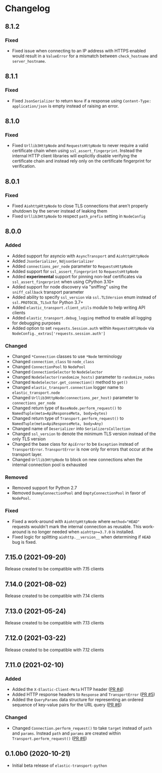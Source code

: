 # Changelog

## 8.1.2

### Fixed

- Fixed issue when connecting to an IP address with HTTPS enabled would result in a `ValueError` for a mismatch between `check_hostname` and `server_hostname`.

## 8.1.1

### Fixed

- Fixed `JsonSerializer` to return `None` if a response using `Content-Type: application/json` is empty instead of raising an error.

## 8.1.0

### Fixed

- Fixed `Urllib3HttpNode` and `RequestsHttpNode` to never require a valid certificate chain when using `ssl_assert_fingerprint`. Instead the internal HTTP client libraries will explicitly disable verifying the certificate chain and instead rely only on the certificate fingerprint for verification.

## 8.0.1

### Fixed

- Fixed `AiohttpHttpNode` to close TLS connections that aren't properly shutdown by the server instead of leaking them
- Fixed `Urllib3HttpNode` to respect `path_prefix` setting in `NodeConfig`

## 8.0.0

### Added

- Added support for asyncio with `AsyncTransport` and `AiohttpHttpNode`
- Added `JsonSerializer`, `NdjsonSerializer`
- Added `connections_per_node` parameter to `RequestsHttpNode`
- Added support for `ssl_assert_fingerprint` to `RequestsHttpNode`
- Added **experimental** support for pinning non-leaf certificates
  via `ssl_assert_fingerprint` when using CPython 3.10+
- Added support for node discovery via "sniffing" using the
  `sniff_callback` transport parameter
- Added ability to specify `ssl_version` via `ssl.TLSVersion` enum
  instead of `ssl.PROTOCOL_TLSvX` for Python 3.7+
- Added `elastic_transport.client_utils` module to help writing API clients
- Added `elastic_transport.debug_logging` method to enable all logging for debugging purposes
- Added option to set `requests.Session.auth` within `RequestsHttpNode` via `NodeConfig._extras['requests.session.auth']`

### Changed

- Changed `*Connection` classes to use `*Node` terminology
- Changed `connection_class` to `node_class`
- Changed `ConnectionPool` to `NodePool`
- Changed `ConnectionSelector` to `NodeSelector`
- Changed `NodeSelector(randomize_hosts)` parameter to `randomize_nodes`
- Changed `NodeSelector.get_connection()` method to `get()`
- Changed `elastic_transport.connection` logger name to `elastic_transport.node`
- Changed `Urllib3HttpNode(connections_per_host)` parameter to `connections_per_node`
- Changed return type of `BaseNode.perform_request()` to `NamedTuple(meta=ApiResponseMeta, body=bytes)`
- Changed return type of `Transport.perform_request()` to `NamedTuple(meta=ApiResponseMeta, body=Any)`
- Changed name of `Deserializer` into `SerializersCollection`
- Changed `ssl_version` to denote the minimum TLS version instead of the only TLS version
- Changed the base class for `ApiError` to be `Exception` instead of `TransportError`.
  `TransportError` is now only for errors that occur at the transport layer.
- Changed `Urllib3HttpNode` to block on new connections when the internal connection pool is exhausted

### Removed

- Removed support for Python 2.7
- Removed `DummyConnectionPool` and `EmptyConnectionPool` in favor of `NodePool`.

### Fixed

- Fixed a work-around with `AiohttpHttpNode` where `method="HEAD"` requests wouldn't mark the internal connection as reusable. This work-around is no longer needed when `aiohttp>=3.7.0` is installed.
- Fixed logic for splitting `aiohttp.__version__` when determining if `HEAD` bug is fixed.

## 7.15.0 (2021-09-20)

Release created to be compatible with 7.15 clients

## 7.14.0 (2021-08-02)

Release created to be compatible with 7.14 clients

## 7.13.0 (2021-05-24)

Release created to be compatible with 7.13 clients

## 7.12.0 (2021-03-22)

Release created to be compatible with 7.12 clients

## 7.11.0 (2021-02-10)

### Added

- Added the `X-Elastic-Client-Meta` HTTP header ([PR #4](https://github.com/elastic/elastic-transport-python/pull/4))
- Added HTTP response headers to `Response` and `TransportError`
  ([PR #5](https://github.com/elastic/elastic-transport-python/pull/5))
- Added the `QueryParams` data structure for representing
  an ordered sequence of key-value pairs for the URL query
  ([PR #6](https://github.com/elastic/elastic-transport-python/pull/6))

### Changed

- Changed `Connection.perform_request()` to take `target` instead of
  `path` and `params`. Instead `path` and `params` are created within
  `Transport.perform_request()` ([PR #6](https://github.com/elastic/elastic-transport-python/pull/6))

## 0.1.0b0 (2020-10-21)

- Initial beta release of `elastic-transport-python`
